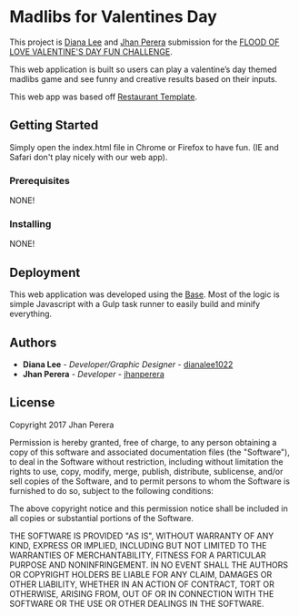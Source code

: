 # Madlibs for Valentines Day

This project is [Diana Lee](https://github.com/dianalee1022) and [Jhan Perera](https://github.com/jhanperera) submission for the [FLOOD OF LOVE VALENTINE'S DAY FUN CHALLENGE](https://www.topcoder.com/challenge-details/30056350/?type=develop).

This web application is built so users can play a valentine’s day themed madlibs game and see funny and creative results based on their inputs.

This web app was based off [Restaurant Template](https://gumroad.com/l/free-one-page-restaurant-html-css-template). 

## Getting Started

Simply open the index.html file in Chrome or Firefox to have fun. (IE and Safari don't play nicely with our web app).

### Prerequisites

NONE!

### Installing

NONE!


## Deployment

This web application was developed using the [Base](http://getbase.org/). Most of the logic is simple Javascript with a Gulp task runner to easily build and minify everything.


## Authors

* **Diana Lee** - *Developer/Graphic Designer* - [dianalee1022](https://github.com/dianalee1022)
* **Jhan Perera** - *Developer* - [jhanperera](https://github.com/jhanperera)

## License

Copyright 2017 Jhan Perera

Permission is hereby granted, free of charge, to any person obtaining a copy of this software and associated documentation files (the "Software"), to deal in the Software without restriction, including without limitation the rights to use, copy, modify, merge, publish, distribute, sublicense, and/or sell copies of the Software, and to permit persons to whom the Software is furnished to do so, subject to the following conditions:

The above copyright notice and this permission notice shall be included in all copies or substantial portions of the Software.

THE SOFTWARE IS PROVIDED "AS IS", WITHOUT WARRANTY OF ANY KIND, EXPRESS OR IMPLIED, INCLUDING BUT NOT LIMITED TO THE WARRANTIES OF MERCHANTABILITY, FITNESS FOR A PARTICULAR PURPOSE AND NONINFRINGEMENT. IN NO EVENT SHALL THE AUTHORS OR COPYRIGHT HOLDERS BE LIABLE FOR ANY CLAIM, DAMAGES OR OTHER LIABILITY, WHETHER IN AN ACTION OF CONTRACT, TORT OR OTHERWISE, ARISING FROM, OUT OF OR IN CONNECTION WITH THE SOFTWARE OR THE USE OR OTHER DEALINGS IN THE SOFTWARE.
